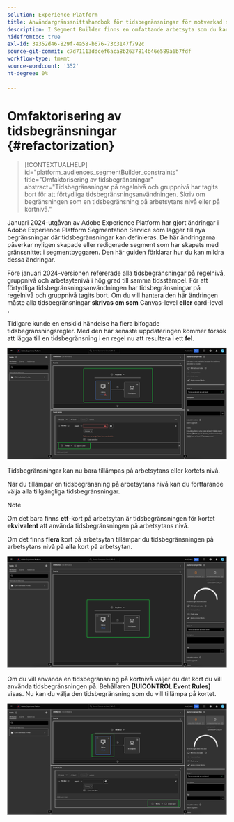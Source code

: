```yaml
---
solution: Experience Platform
title: Användargränssnittshandbok för tidsbegränsningar för motverkad segmentering
description: I Segment Builder finns en omfattande arbetsyta som du kan använda för att interagera med profildataelement. Arbetsytan innehåller intuitiva kontroller för att skapa och redigera regler, till exempel dra-och-släpp-paneler som används för att representera dataegenskaper.
hidefromtoc: true
exl-id: 3a352d46-829f-4a58-b676-73c3147f792c
source-git-commit: c7d71113ddcef6aca8b2637814b46e589a6b7fdf
workflow-type: tm+mt
source-wordcount: '352'
ht-degree: 0%

---
```


# Omfaktorisering av tidsbegränsningar {#refactorization}

>[!CONTEXTUALHELP]
>id="platform_audiences_segmentBuilder_constraints"
>title="Omfaktorisering av tidsbegränsningar"
>abstract="Tidsbegränsningar på regelnivå och gruppnivå har tagits bort för att förtydliga tidsbegränsningsanvändningen. Skriv om begränsningen som en tidsbegränsning på arbetsytans nivå eller på kortnivå."

Januari 2024-utgåvan av Adobe Experience Platform har gjort ändringar i Adobe Experience Platform Segmentation Service som lägger till nya begränsningar där tidsbegränsningar kan definieras. De här ändringarna påverkar nyligen skapade eller redigerade segment som har skapats med gränssnittet i segmentbyggaren. Den här guiden förklarar hur du kan mildra dessa ändringar.

Före januari 2024-versionen refererade alla tidsbegränsningar på regelnivå, gruppnivå och arbetsytenivå i hög grad till samma tidsstämpel. För att förtydliga tidsbegränsningsanvändningen har tidsbegränsningar på regelnivå och gruppnivå tagits bort. Om du vill hantera den här ändringen måste alla tidsbegränsningar **skrivas om som** Canvas-level **eller** card-level **.**

Tidigare kunde en enskild händelse ha flera bifogade tidsbegränsningsregler. Med den här senaste uppdateringen kommer försök att lägga till en tidsbegränsning i en regel nu att resultera i ett **fel**.

![Tidsbegränsningen på regelnivå är markerad. Det fel som sedan inträffar markeras också. &#x200B;](../images/ui/segment-refactoring/rule-time-constraint.png)

Tidsbegränsningar kan nu bara tillämpas på arbetsytans eller kortets nivå.

När du tillämpar en tidsbegränsning på arbetsytans nivå kan du fortfarande välja alla tillgängliga tidsbegränsningar.

>[!NOTE]
>
>Om det bara finns **ett**-kort på arbetsytan är tidsbegränsningen för kortet **ekvivalent** att använda tidsbegränsningen på arbetsytans nivå.
>
>Om det finns **flera** kort på arbetsytan tillämpar du tidsbegränsningen på arbetsytans nivå på **alla** kort på arbetsytan.

![Tidsbegränsningen på arbetsytenivå är markerad.](../images/ui/segment-refactoring/canvas-time-constraint.png)

Om du vill använda en tidsbegränsning på kortnivå väljer du det kort du vill använda tidsbegränsningen på. Behållaren **[!UICONTROL Event Rules]** visas. Nu kan du välja den tidsbegränsning som du vill tillämpa på kortet.

![Tidsbegränsningen på kortnivå är markerad.](../images/ui/segment-refactoring/card-time-constraint.png)
